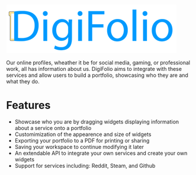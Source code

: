 ![Icon](assets/digifolio_icon.png)

Our online profiles, wheather it be for social media, gaming, or professional work, all has information about us. DigiFolio aims to integrate with these services and allow users to build a portfolio, showcasing who they are and what they do.

# Features

-   Showcase who you are by dragging widgets displaying information about a service onto a portfolio
-   Customimization of the appearence and size of widgets
-   Exporting your portfolio to a PDF for printing or sharing
-   Saving your workspace to continue modifying it later
-   An extendable API to integrate your own services and create your own widgets
-   Support for services including: Reddit, Steam, and Github
